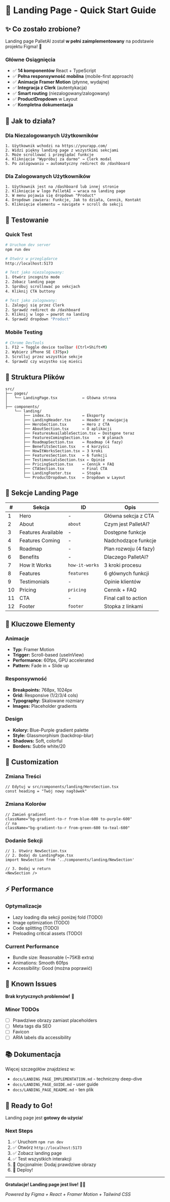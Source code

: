 # 🎨 Landing Page - Quick Start Guide

## ✨ Co zostało zrobione?

Landing page PalletAI został **w pełni zaimplementowany** na podstawie projektu Figma! 🎉

### Główne Osiągnięcia
- ✅ **14 komponentów** React + TypeScript
- ✅ **Pełna responsywność mobilna** (mobile-first approach)
- ✅ **Animacje Framer Motion** (płynne, wydajne)
- ✅ **Integracja z Clerk** (autentykacja)
- ✅ **Smart routing** (niezalogowany/zalogowany)
- ✅ **ProductDropdown** w Layout
- ✅ **Kompletna dokumentacja**

## 🚀 Jak to działa?

### Dla Niezalogowanych Użytkowników
```
1. Użytkownik wchodzi na https://yourapp.com/
2. Widzi piękny landing page z wszystkimi sekcjami
3. Może scrollować i przeglądać funkcje
4. Kliknięcie "Wypróbuj za darmo" → Clerk modal
5. Po zalogowaniu → automatyczny redirect do /dashboard
```

### Dla Zalogowanych Użytkowników
```
1. Użytkownik jest na /dashboard lub innej stronie
2. Kliknięcie w logo PalletAI → wraca na landing page
3. W menu pojawia się dropdown "Product"
4. Dropdown zawiera: Funkcje, Jak to działa, Cennik, Kontakt
5. Kliknięcie elementu → navigate + scroll do sekcji
```

## 📱 Testowanie

### Quick Test
```bash
# Uruchom dev server
npm run dev

# Otwórz w przeglądarce
http://localhost:5173

# Test jako niezalogowany:
1. Otwórz incognito mode
2. Zobacz landing page
3. Spróbuj scrollować po sekcjach
4. Kliknij CTA buttony

# Test jako zalogowany:
1. Zaloguj się przez Clerk
2. Sprawdź redirect do /dashboard
3. Kliknij w logo → powrót na landing
4. Sprawdź dropdown "Product"
```

### Mobile Testing
```bash
# Chrome DevTools
1. F12 → Toggle device toolbar (Ctrl+Shift+M)
2. Wybierz iPhone SE (375px)
3. Scrolluj przez wszystkie sekcje
4. Sprawdź czy wszystko się mieści
```

## 📁 Struktura Plików

```
src/
├── pages/
│   └── LandingPage.tsx           ← Główna strona
│
├── components/
    └── landing/
        ├── index.ts              ← Eksporty
        ├── LandingHeader.tsx     ← Header z nawigacją
        ├── HeroSection.tsx       ← Hero z CTA
        ├── AboutSection.tsx      ← O aplikacji
        ├── FeaturesAvailableSection.tsx ← Dostępne teraz
        ├── FeaturesComingSection.tsx    ← W planach
        ├── RoadmapSection.tsx    ← Roadmap (4 fazy)
        ├── BenefitsSection.tsx   ← 4 korzyści
        ├── HowItWorksSection.tsx ← 3 kroki
        ├── FeaturesSection.tsx   ← 6 funkcji
        ├── TestimonialsSection.tsx ← Opinie
        ├── PricingSection.tsx    ← Cennik + FAQ
        ├── CTASection.tsx        ← Final CTA
        ├── LandingFooter.tsx     ← Stopka
        └── ProductDropdown.tsx   ← Dropdown w Layout
```

## 🎨 Sekcje Landing Page

| # | Sekcja | ID | Opis |
|---|--------|-----|------|
| 1 | Hero | - | Główna sekcja z CTA |
| 2 | About | `about` | Czym jest PalletAI? |
| 3 | Features Available | - | Dostępne funkcje |
| 4 | Features Coming | - | Nadchodzące funkcje |
| 5 | Roadmap | - | Plan rozwoju (4 fazy) |
| 6 | Benefits | - | Dlaczego PalletAI? |
| 7 | How It Works | `how-it-works` | 3 kroki procesu |
| 8 | Features | `features` | 6 głównych funkcji |
| 9 | Testimonials | - | Opinie klientów |
| 10 | Pricing | `pricing` | Cennik + FAQ |
| 11 | CTA | - | Final call to action |
| 12 | Footer | `footer` | Stopka z linkami |

## 🎯 Kluczowe Elementy

### Animacje
- **Typ:** Framer Motion
- **Trigger:** Scroll-based (useInView)
- **Performance:** 60fps, GPU accelerated
- **Pattern:** Fade in + Slide up

### Responsywność
- **Breakpoints:** 768px, 1024px
- **Grid:** Responsive (1/2/3/4 cols)
- **Typography:** Skalowane rozmiary
- **Images:** Placeholder gradients

### Design
- **Kolory:** Blue-Purple gradient palette
- **Style:** Glassmorphism (backdrop-blur)
- **Shadows:** Soft, colorful
- **Borders:** Subtle white/20

## 🔧 Customization

### Zmiana Treści
```tsx
// Edytuj w src/components/landing/HeroSection.tsx
const heading = "Twój nowy nagłówek"
```

### Zmiana Kolorów
```tsx
// Zamień gradient
className="bg-gradient-to-r from-blue-600 to-purple-600"
// na
className="bg-gradient-to-r from-green-600 to-teal-600"
```

### Dodanie Sekcji
```tsx
// 1. Utwórz NewSection.tsx
// 2. Dodaj do LandingPage.tsx
import NewSection from '../components/landing/NewSection'

// 3. Dodaj w return
<NewSection />
```

## ⚡ Performance

### Optymalizacje
- Lazy loading dla sekcji poniżej fold (TODO)
- Image optimization (TODO)
- Code splitting (TODO)
- Preloading critical assets (TODO)

### Current Performance
- Bundle size: Reasonable (~75KB extra)
- Animations: Smooth 60fps
- Accessibility: Good (można poprawić)

## 🐛 Known Issues

**Brak krytycznych problemów!** 🎉

### Minor TODOs
- [ ] Prawdziwe obrazy zamiast placeholders
- [ ] Meta tags dla SEO
- [ ] Favicon
- [ ] ARIA labels dla accessibility

## 📚 Dokumentacja

Więcej szczegółów znajdziesz w:
- `docs/LANDING_PAGE_IMPLEMENTATION.md` - techniczny deep-dive
- `docs/LANDING_PAGE_GUIDE.md` - user guide
- `docs/LANDING_PAGE_README.md` - ten plik

## 🎉 Ready to Go!

Landing page jest **gotowy do użycia**! 

### Next Steps
1. ✅ Uruchom `npm run dev`
2. ✅ Otwórz `http://localhost:5173`
3. ✅ Zobacz landing page
4. ✅ Test wszystkich interakcji
5. 🎨 Opcjonalnie: Dodaj prawdziwe obrazy
6. 🚀 Deploy!

---

**Gratulacje! Landing page jest live!** 🚀✨

*Powered by Figma + React + Framer Motion + Tailwind CSS*

















